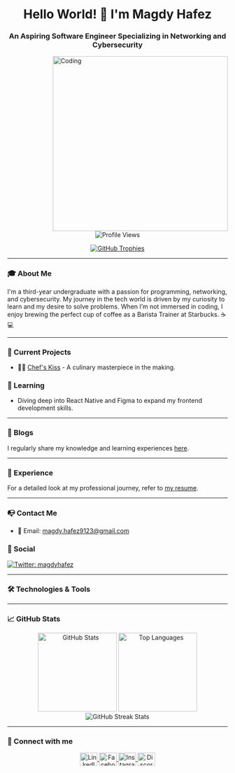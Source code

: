 
<h1 align="center">Hello World! 👋 I'm Magdy Hafez</h1>
<h3 align="center">An Aspiring Software Engineer Specializing in Networking and Cybersecurity</h3>
<img align="right" alt="Coding" width="400" src="https://camo.githubusercontent.com/40165a147c3dcea0fa1db780bb533fc5f98546ccfb9d5d05ddb2f429277f5348/68747470733a2f2f616e616c7974696373696e6469616d61672e636f6d2f77702d636f6e74656e742f75706c6f6164732f323031382f31322f646576656c6f7065722d6472696262626c652e676966">
<p align="center">
    <img src="https://komarev.com/ghpvc/?username=mmagdyhafezz&label=Profile%20views&color=0e75b6&style=flat" alt="Profile Views" />
</p>

<p align="center"> 
    <a href="https://github.com/ryo-ma/github-profile-trophy">
        <img src="https://github-profile-trophy.vercel.app/?username=mmagdyhafezz" alt="GitHub Trophies" />
    </a>
</p>

---

### 🎓 About Me
I'm a third-year undergraduate with a passion for programming, networking, and cybersecurity. My journey in the tech world is driven by my curiosity to learn and my desire to solve problems. When I’m not immersed in coding, I enjoy brewing the perfect cup of coffee as a Barista Trainer at Starbucks. ☕💻

---

### 🚀 Current Projects
- 🧑‍🍳 [Chef's Kiss](https://chefs-kiss.netlify.app/) - A culinary masterpiece in the making.

### 🌱 Learning
- Diving deep into React Native and Figma to expand my frontend development skills.

---

### 📝 Blogs
I regularly share my knowledge and learning experiences [here](https://magdy-blogs.blogspot.com/).

---

### 💼 Experience
For a detailed look at my professional journey, refer to [my resume](https://www.docdroid.net/xGKQK2t/magdy-hafez-pdf).

---

### 📭 Contact Me
- 📧 Email: magdy.hafez9123@gmail.com

### 📱 Social
<a href="https://twitter.com/magdyhafez" target="blank">
    <img align="center" src="https://img.shields.io/twitter/follow/magdyhafez?style=social" alt="Twitter: magdyhafez" />
</a>

---

### 🛠️ Technologies & Tools
<p align="center">
    <!-- Your icons here -->
</p>

---

### 📈 GitHub Stats
<p align="center">
    <img height="180em" src="https://github-readme-stats.vercel.app/api?username=mmagdyhafezz&show_icons=true&locale=en" alt="GitHub Stats" />
    <img height="180em" src="https://github-readme-stats.vercel.app/api/top-langs?username=mmagdyhafezz&show_icons=true&locale=en&layout=compact" alt="Top Languages" />
    <img src="https://github-readme-streak-stats.herokuapp.com/?user=mmagdyhafezz&" alt="GitHub Streak Stats" />
</p>

---

### 🤝 Connect with me
<p align="center">
    <a href="https://linkedin.com/in/magdyhafez" target="blank">
        <img align="center" src="https://raw.githubusercontent.com/rahuldkjain/github-profile-readme-generator/master/src/images/icons/Social/linked-in-alt.svg" alt="LinkedIn: magdyhafez" height="30" width="40" />
    </a>
    <a href="https://fb.com/magdymohamed" target="blank">
        <img align="center" src="https://raw.githubusercontent.com/rahuldkjain/github-profile-readme-generator/master/src/images/icons/Social/facebook.svg" alt="Facebook: magdymohamed" height="30" width="40" />
    </a>
    <a href="https://instagram.com/magdy0838" target="blank">
        <img align="center" src="https://raw.githubusercontent.com/rahuldkjain/github-profile-readme-generator/master/src/images/icons/Social/instagram.svg" alt="Instagram: magdy0838" height="30" width="40" />
    </a>
    <a href="https://discord.gg/magdy#7281" target="blank">
        <img align="center" src="https://raw.githubusercontent.com/rahuldkjain/github-profile-readme-generator/master/src/images/icons/Social/discord.svg" alt="Discord: magdy#7281" height="30" width="40" />
    </a>
</p>

